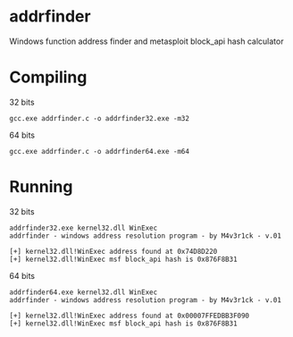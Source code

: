 # addrfinder
Windows function address finder and metasploit block_api hash calculator

# Compiling
32 bits
```
gcc.exe addrfinder.c -o addrfinder32.exe -m32
```
64 bits
```
gcc.exe addrfinder.c -o addrfinder64.exe -m64
```

# Running
32 bits
```
addrfinder32.exe kernel32.dll WinExec
addrfinder - windows address resolution program - by M4v3r1ck - v.01

[+] kernel32.dll!WinExec address found at 0x74D8D220
[+] kernel32.dll!WinExec msf block_api hash is 0x876F8B31
```
64 bits
```
addrfinder64.exe kernel32.dll WinExec
addrfinder - windows address resolution program - by M4v3r1ck - v.01

[+] kernel32.dll!WinExec address found at 0x00007FFEDBB3F090
[+] kernel32.dll!WinExec msf block_api hash is 0x876F8B31
```
